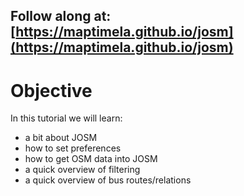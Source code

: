 ## Follow along at: [https://maptimela.github.io/josm](https://maptimela.github.io/josm)

# Objective
In this tutorial we will learn: 
* a bit about JOSM
* how to set preferences
* how to get OSM data into JOSM
* a quick overview of filtering
* a quick overview of bus routes/relations
